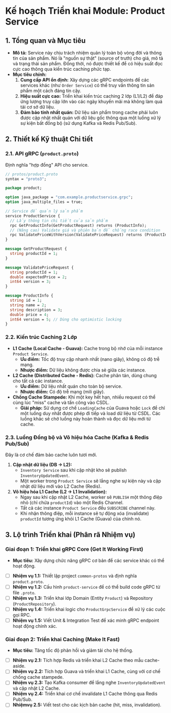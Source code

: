 # Kế hoạch Triển khai Module: Product Service

## 1. Tổng quan và Mục tiêu

- **Mô tả:** Service này chịu trách nhiệm quản lý toàn bộ vòng đời và thông tin của sản phẩm. Nó là "nguồn sự thật" (source of truth) cho giá, mô tả và trạng thái sản phẩm. Đồng thời, nó được thiết kế để có hiệu suất đọc cực cao thông qua kiến trúc caching phức tạp.
- **Mục tiêu chính:**
    1.  **Cung cấp API ổn định:** Xây dựng các gRPC endpoints để các services khác (như `Order Service`) có thể truy vấn thông tin sản phẩm một cách đáng tin cậy.
    2.  **Hiệu suất cực cao:** Triển khai kiến trúc caching 2 lớp (L1/L2) để đáp ứng lượng truy cập lớn vào các ngày khuyến mãi mà không làm quá tải cơ sở dữ liệu.
    3.  **Đảm bảo tính nhất quán:** Dữ liệu sản phẩm trong cache phải luôn được cập nhật nhất quán với dữ liệu gốc thông qua một luồng xử lý sự kiện bất đồng bộ (sử dụng Kafka và Redis Pub/Sub).

## 2. Thiết kế Kỹ thuật Chi tiết

### 2.1. API gRPC (`product.proto`)

Định nghĩa "hợp đồng" API cho service.

```proto
// protos/product.proto
syntax = "proto3";

package product;

option java_package = "com.example.productservice.grpc";
option java_multiple_files = true;

// Service để quản lý sản phẩm
service ProductService {
  // Lấy thông tin chi tiết của sản phẩm
  rpc GetProductInfo(GetProductRequest) returns (ProductInfo);
  // (Nâng cao) Validate giá và phiên bản để chống race condition
  rpc ValidatePriceWithVersion(ValidatePriceRequest) returns (ProductInfo);
}

message GetProductRequest {
  string productId = 1;
}

message ValidatePriceRequest {
  string productId = 1;
  double expectedPrice = 2;
  int64 version = 3;
}

message ProductInfo {
  string id = 1;
  string name = 2;
  string description = 3;
  double price = 4;
  int64 version = 5; // Dùng cho optimistic locking
}
```

### 2.2. Kiến trúc Caching 2 Lớp

-   **L1 Cache (Local Cache - Guava):** Cache trong bộ nhớ của mỗi instance `Product Service`.
    -   **Ưu điểm:** Tốc độ truy cập nhanh nhất (nano giây), không có độ trễ mạng.
    -   **Nhược điểm:** Dữ liệu không được chia sẻ giữa các instance.
-   **L2 Cache (Distributed Cache - Redis):** Cache phân tán, dùng chung cho tất cả các instance.
    -   **Ưu điểm:** Dữ liệu nhất quán cho toàn bộ service.
    -   **Nhược điểm:** Có độ trễ mạng (mili giây).
-   **Chống Cache Stampede:** Khi một key hết hạn, nhiều request có thể cùng lúc "miss" cache và tấn công vào CSDL.
    -   **Giải pháp:** Sử dụng cơ chế `LoadingCache` của Guava hoặc `Lock` để chỉ một luồng duy nhất được phép đi tiếp và load dữ liệu từ CSDL. Các luồng khác sẽ chờ luồng này hoàn thành và đọc dữ liệu mới từ cache.

### 2.3. Luồng Đồng bộ và Vô hiệu hóa Cache (Kafka & Redis Pub/Sub)

Đây là cơ chế đảm bảo cache luôn tươi mới.
1.  **Cập nhật dữ liệu (DB -> L2):**
    -   `Inventory Service` sau khi cập nhật kho sẽ publish `InventoryUpdatedEvent`.
    -   Một worker trong `Product Service` sẽ lắng nghe sự kiện này và cập nhật dữ liệu mới vào L2 Cache (Redis).
2.  **Vô hiệu hóa L1 Cache (L2 -> L1 Invalidation):**
    -   Ngay sau khi cập nhật L2 Cache, worker sẽ `PUBLISH` một thông điệp nhỏ (chỉ chứa `productId`) vào một Redis Channel.
    -   Tất cả các instance `Product Service` đều `SUBSCRIBE` channel này.
    -   Khi nhận thông điệp, mỗi instance sẽ tự động xóa (invalidate) `productId` tương ứng khỏi L1 Cache (Guava) của chính nó.

## 3. Lộ trình Triển khai (Phân rã Nhiệm vụ)

### Giai đoạn 1: Triển khai gRPC Core (Get It Working First)
*   **Mục tiêu:** Xây dựng chức năng gRPC cơ bản để các service khác có thể hoạt động.

-   [ ] **Nhiệm vụ 1.1:** Thiết lập project `common-protos` và định nghĩa `product.proto`.
-   [ ] **Nhiệm vụ 1.2:** Cấu hình `product-service` để có thể build code gRPC từ file `.proto`.
-   [ ] **Nhiệm vụ 1.3:** Triển khai lớp Domain (Entity `Product`) và Repository (`ProductRepository`).
-   [ ] **Nhiệm vụ 1.4:** Triển khai logic cho `ProductGrpcService` để xử lý các cuộc gọi RPC.
-   [ ] **Nhiệm vụ 1.5:** Viết Unit & Integration Test để xác minh gRPC endpoint hoạt động chính xác.

### Giai đoạn 2: Triển khai Caching (Make It Fast)
*   **Mục tiêu:** Tăng tốc độ phản hồi và giảm tải cho hệ thống.

-   [ ] **Nhiệm vụ 2.1:** Tích hợp Redis và triển khai L2 Cache theo mẫu cache-aside.
-   [ ] **Nhiệm vụ 2.2:** Tích hợp Guava và triển khai L1 Cache, cùng với cơ chế chống cache stampede.
-   [ ] **Nhiệm vụ 2.3:** Tạo Kafka consumer để lắng nghe `InventoryUpdatedEvent` và cập nhật L2 Cache.
-   [ ] **Nhiệm vụ 2.4:** Triển khai cơ chế invalidate L1 Cache thông qua Redis Pub/Sub.
-   [ ] **Nhiệmvụ 2.5:** Viết test cho các kịch bản cache (hit, miss, invalidation). 